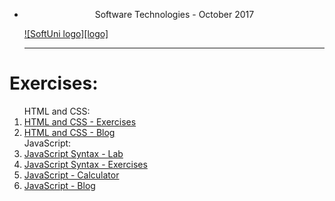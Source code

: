 * <p align="center"> Software Technologies - October 2017<p>
    <a href="https://softuni.bg/trainings/1714/software-technologies-october-2017">  ![SoftUni logo][logo] <a/>

    [logo]: http://innovationstarterbox.bg/wp-content/uploads/2016/05/Softuni_logo_trasparent.png "Logo Title Text 2"

  ---

 <h1><strong>Exercises:</strong></h1>

<ol type="1">
<span>HTML and CSS:</span>
                <li><a href="https://github.com/radoslavvv/Software-Technologies-October-2017/tree/master/01.%20HTMLandCSS/01.HTMLandCSS-Exercises">HTML and CSS - Exercises</a></li>
                <li><a href="https://github.com/radoslavvv/Software-Technologies-October-2017/tree/master/01.%20HTMLandCSS/02.HTMLandCSS-Blog">HTML and CSS - Blog</a></li>
            <span>JavaScript:</span>
                <li><a href="https://github.com/radoslavvv/Software-Technologies-October-2017/tree/master/02.JavaScript/01.JavaScript-Syntax-Lab">JavaScript Syntax - Lab</a></li>
                <li><a href="https://github.com/radoslavvv/Software-Technologies-October-2017/tree/master/02.JavaScript/02.JavaScript-Syntax-Exercises">JavaScript Syntax - Exercises</a></li>
                <li><a href="https://github.com/radoslavvv/Software-Technologies-October-2017/tree/master/02.JavaScript/03.JavaScript-Calculator">JavaScript - Calculator</a></li>
                <li><a href="https://github.com/radoslavvv/Software-Technologies-October-2017/tree/master/02.JavaScript/04.JavaScript-Blog">JavaScript - Blog</a></li>
</ol>
        


